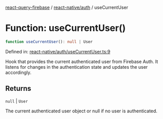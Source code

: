 [react-query-firebase](../../../modules.md) / [react-native/auth](../index.md) / useCurrentUser

# Function: useCurrentUser()

```ts
function useCurrentUser(): null | User
```

Defined in: [react-native/auth/useCurrentUser.ts:9](https://github.com/vpishuk/react-query-firebase/blob/43c0734068a570cd646254bb366ccd8007f7dfed/react-native/auth/useCurrentUser.ts#L9)

Hook that provides the current authenticated user from Firebase Auth.
It listens for changes in the authentication state and updates the user accordingly.

## Returns

`null` \| `User`

The current authenticated user object or null if no user is authenticated.
